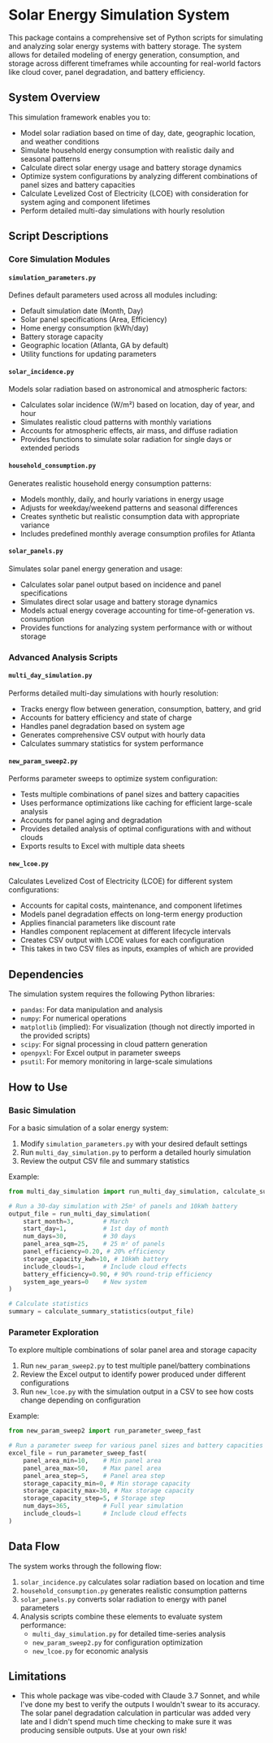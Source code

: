 # Solar Energy Simulation System

This package contains a comprehensive set of Python scripts for simulating and analyzing solar energy systems with battery storage. The system allows for detailed modeling of energy generation, consumption, and storage across different timeframes while accounting for real-world factors like cloud cover, panel degradation, and battery efficiency.

## System Overview

This simulation framework enables you to:

- Model solar radiation based on time of day, date, geographic location, and weather conditions
- Simulate household energy consumption with realistic daily and seasonal patterns
- Calculate direct solar energy usage and battery storage dynamics
- Optimize system configurations by analyzing different combinations of panel sizes and battery capacities
- Calculate Levelized Cost of Electricity (LCOE) with consideration for system aging and component lifetimes
- Perform detailed multi-day simulations with hourly resolution

## Script Descriptions

### Core Simulation Modules

#### `simulation_parameters.py`
Defines default parameters used across all modules including:
- Default simulation date (Month, Day)
- Solar panel specifications (Area, Efficiency)
- Home energy consumption (kWh/day)
- Battery storage capacity
- Geographic location (Atlanta, GA by default)
- Utility functions for updating parameters

#### `solar_incidence.py`
Models solar radiation based on astronomical and atmospheric factors:
- Calculates solar incidence (W/m²) based on location, day of year, and hour
- Simulates realistic cloud patterns with monthly variations
- Accounts for atmospheric effects, air mass, and diffuse radiation
- Provides functions to simulate solar radiation for single days or extended periods

#### `household_consumption.py`
Generates realistic household energy consumption patterns:
- Models monthly, daily, and hourly variations in energy usage
- Adjusts for weekday/weekend patterns and seasonal differences
- Creates synthetic but realistic consumption data with appropriate variance
- Includes predefined monthly average consumption profiles for Atlanta

#### `solar_panels.py`
Simulates solar panel energy generation and usage:
- Calculates solar panel output based on incidence and panel specifications
- Simulates direct solar usage and battery storage dynamics
- Models actual energy coverage accounting for time-of-generation vs. consumption
- Provides functions for analyzing system performance with or without storage

### Advanced Analysis Scripts

#### `multi_day_simulation.py`
Performs detailed multi-day simulations with hourly resolution:
- Tracks energy flow between generation, consumption, battery, and grid
- Accounts for battery efficiency and state of charge
- Handles panel degradation based on system age
- Generates comprehensive CSV output with hourly data
- Calculates summary statistics for system performance

#### `new_param_sweep2.py`
Performs parameter sweeps to optimize system configuration:
- Tests multiple combinations of panel sizes and battery capacities
- Uses performance optimizations like caching for efficient large-scale analysis
- Accounts for panel aging and degradation
- Provides detailed analysis of optimal configurations with and without clouds
- Exports results to Excel with multiple data sheets

#### `new_lcoe.py`
Calculates Levelized Cost of Electricity (LCOE) for different system configurations:
- Accounts for capital costs, maintenance, and component lifetimes
- Models panel degradation effects on long-term energy production
- Applies financial parameters like discount rate
- Handles component replacement at different lifecycle intervals
- Creates CSV output with LCOE values for each configuration
- This takes in two CSV files as inputs, examples of which are provided

## Dependencies

The simulation system requires the following Python libraries:
- `pandas`: For data manipulation and analysis
- `numpy`: For numerical operations
- `matplotlib` (implied): For visualization (though not directly imported in the provided scripts)
- `scipy`: For signal processing in cloud pattern generation
- `openpyxl`: For Excel output in parameter sweeps
- `psutil`: For memory monitoring in large-scale simulations

## How to Use

### Basic Simulation

For a basic simulation of a solar energy system:

1. Modify `simulation_parameters.py` with your desired default settings
2. Run `multi_day_simulation.py` to perform a detailed hourly simulation
3. Review the output CSV file and summary statistics

Example:
```python
from multi_day_simulation import run_multi_day_simulation, calculate_summary_statistics

# Run a 30-day simulation with 25m² of panels and 10kWh battery
output_file = run_multi_day_simulation(
    start_month=3,        # March
    start_day=1,          # 1st day of month
    num_days=30,          # 30 days 
    panel_area_sqm=25,    # 25 m² of panels
    panel_efficiency=0.20, # 20% efficiency
    storage_capacity_kwh=10, # 10kWh battery
    include_clouds=1,     # Include cloud effects
    battery_efficiency=0.90, # 90% round-trip efficiency
    system_age_years=0    # New system
)

# Calculate statistics
summary = calculate_summary_statistics(output_file)
```

### Parameter Exploration

To explore multiple combinations of solar panel area and storage capacity

1. Run `new_param_sweep2.py` to test multiple panel/battery combinations
2. Review the Excel output to identify power produced under different configurations
3. Run `new_lcoe.py` with the simulation output in a CSV to see how costs change depending on configuration

Example:
```python
from new_param_sweep2 import run_parameter_sweep_fast

# Run a parameter sweep for various panel sizes and battery capacities
excel_file = run_parameter_sweep_fast(
    panel_area_min=10,    # Min panel area
    panel_area_max=50,    # Max panel area
    panel_area_step=5,    # Panel area step
    storage_capacity_min=0, # Min storage capacity
    storage_capacity_max=30, # Max storage capacity
    storage_capacity_step=5, # Storage step
    num_days=365,         # Full year simulation
    include_clouds=1      # Include cloud effects
)
```

## Data Flow

The system works through the following flow:

1. `solar_incidence.py` calculates solar radiation based on location and time
2. `household_consumption.py` generates realistic consumption patterns
3. `solar_panels.py` converts solar radiation to energy with panel parameters
4. Analysis scripts combine these elements to evaluate system performance:
   - `multi_day_simulation.py` for detailed time-series analysis
   - `new_param_sweep2.py` for configuration optimization
   - `new_lcoe.py` for economic analysis

## Limitations

- This whole package was vibe-coded with Claude 3.7 Sonnet, and while I've done my best to verify the outputs I wouldn't swear to its accuracy. The solar panel degradation calculation in particular was added very late and I didn't spend much time checking to make sure it was producing sensible outputs. Use at your own risk!

